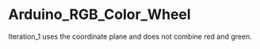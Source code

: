 # Arduino_RGB_Color_Wheel
Iteration_1 uses the coordinate plane and does not combine red and green.
